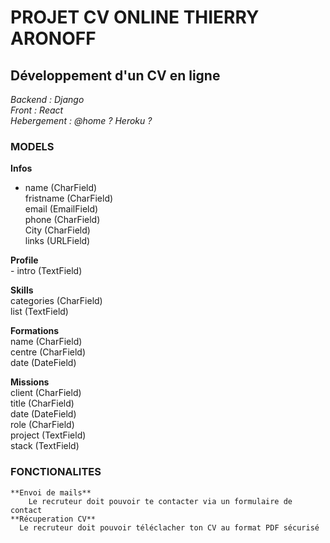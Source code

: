 # PROJET CV ONLINE THIERRY ARONOFF
## Développement d'un CV en ligne  
  
  *Backend : Django*  
  *Front   : React*  
  *Hebergement : @home ? Heroku ?*  

### MODELS  

  **Infos**  
  - name (CharField)  
      fristname (CharField)  
      email (EmailField)  
      phone (CharField)  
      City (CharField)  
      links (URLField)  

  **Profile**    
      - intro (TextField)  
  
  **Skills**  
      categories (CharField)  
      list (TextField)  

  **Formations**  
      name (CharField)  
      centre (CharField)  
      date (DateField)  

  **Missions**    
      client (CharField)  
      title (CharField)  
      date (DateField)  
      role (CharField)  
      project (TextField)  
      stack (TextField)  
      

### FONCTIONALITES  

    **Envoi de mails**    
        Le recruteur doit pouvoir te contacter via un formulaire de contact   
    **Récuperation CV**    
      Le recruteur doit pouvoir téléclacher ton CV au format PDF sécurisé  
